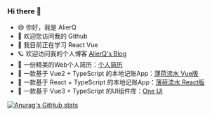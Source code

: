 ### Hi there 👋

<!--
**AlierQ/AlierQ** is a ✨ _special_ ✨ repository because its `README.md` (this file) appears on your GitHub profile.

Here are some ideas to get you started:

- 🔭 I’m currently working on ...
- 🌱 I’m currently learning ...
- 👯 I’m looking to collaborate on ...
- 🤔 I’m looking for help with ...
- 💬 Ask me about ...
- 📫 How to reach me: ...
- 😄 Pronouns: ...
- ⚡ Fun fact: ...
-->

- 😄 你好，我是 AlierQ
- 👀 欢迎您访问我的 Github
- 🌱 我目前正在学习 React Vue
- 🪐 欢迎访问我的个人博客 [AlierQ's Blog](https://alierq.space)
- 🔖 一份精美的Web个人简历：[个人简历](https://github.com/AlierQ/resume)
- 🔖 一款基于 Vue2 + TypeScript 的本地记账App：[薄荷流水 Vue版](https://github.com/AlierQ/Mint-vue)
- 🔖 一款基于 React + TypeScript 的本地记账App：[薄荷流水 React版](https://github.com/AlierQ/Mint-react)
- 🔖 一款基于 Vue3 + TypeScript 的UI组件库：[One UI](https://github.com/AlierQ/OneUI-vue)

[![Anurag's GitHub stats](https://github-readme-stats.vercel.app/api?username=AlierQ&show_icons=true)](https://github.com/anuraghazra/github-readme-stats)
